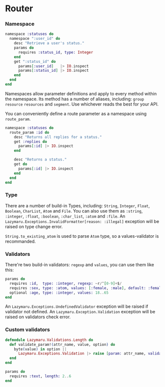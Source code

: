 # Router

### Namespace

```elixir
namespace :statuses do
  namespace ":user_id" do
    desc "Retrieve a user's status."
    params do
      requires :status_id, type: Integer
    end
    get ":status_id" do
      params[:user_id]   |> IO.inspect
      params[:status_id] |> IO.inspect
    end
  end
end
```

Namespaces allow parameter definitions and apply to every method within the namespace.
Its method has a number of aliases, including: `group` `resource` `resources` and `segment`. Use whichever reads the best for your API.

You can conveniently define a route parameter as a namespace using `route_param`.

```elixir
namespace :statuses do
  route_param :id do
    desc "Returns all replies for a status."
    get :replies do
      params[:id] |> IO.inspect
    end

    desc "Returns a status."
    get do
      params[:id] |> IO.inspect
    end
  end
end
```

### Type

There are a number of build-in Types, including: `String`, `Integer`, `Float`, `Boolean`, `CharList`, `Atom` and `File`.
You can also use them as `:string`, `:integer`, `:float`, `:boolean`, `:char_list`, `:atom` and `:file`.
An `Lazymaru.Exceptions.InvalidFormatter[reason: :illegal]` exception will be raised on type change error.

`String.to_existing_atom` is used to parse `Atom` type, so a values-validator is recommanded.

### Validators

There're two build-in validators: `regexp` and `values`, you can use them like this:

```elixir
params do
  requires :id,  type: :integer, regexp: ~r/^[0-9]+$/
  requires :sex, type: :atom, values: [:female, :male], default: :female
  optional :age, type: :integer, values: 18..65
end
```

An `Lazymaru.Exceptions.UndefinedValidator` exception will be raised if validator not defined.
An `Lazymaru.Exception.Validation` exception will be raised on validators check error.

### Custom validators

```elixir
defmodule Lazymaru.Validations.Length do
  def validate_param!(attr_name, value, option) do
    byte(value) in option ||
      Lazymaru.Exceptions.Validation |> raise [param: attr_name, validator: :length, value: value, option: option]
  end
end
```

```elixir
params do
  requires :text, length: 2..6
end
```
